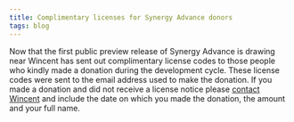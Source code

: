 ```yaml
---
title: Complimentary licenses for Synergy Advance donors
tags: blog
---
```


Now that the first public preview release of Synergy Advance is drawing near Wincent has sent out complimentary license codes to those people who kindly made a donation during the development cycle. These license codes were sent to the email address used to make the donation. If you made a donation and did not receive a license notice please [contact Wincent](http://www.wincent.com/a/contact/mail/) and include the date on which you made the donation, the amount and your full name.
